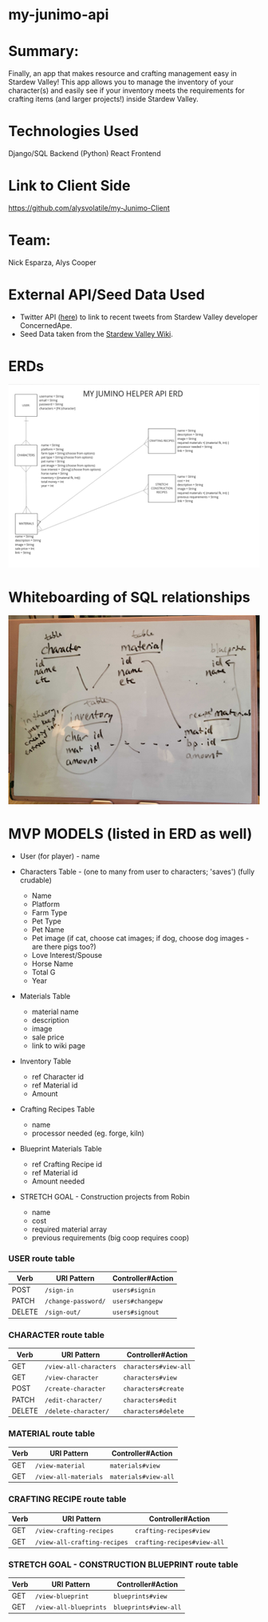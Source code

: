 # my-junimo-api

# Summary: 
Finally, an app that makes resource and crafting management easy in Stardew Valley! This app allows you to manage the inventory of your character(s) and easily see if your inventory meets the requirements for crafting items (and larger projects!) inside Stardew Valley.

# Technologies Used
Django/SQL Backend (Python)
React Frontend

# Link to Client Side
https://github.com/alysvolatile/my-Junimo-Client

# Team:
Nick Esparza, Alys Cooper

# External API/Seed Data Used
* Twitter API (<a href='https://developer.twitter.com/en/products/twitter-api'>here</a>) to link to recent tweets from Stardew Valley developer ConcernedApe.
* Seed Data taken from the <a href='https://stardewvalleywiki.com/'>Stardew Valley Wiki</a>.

# ERDs
<img src='./my-junimo-helper-erd.png' max-width='800px'/>

# Whiteboarding of SQL relationships
<img src='./SQL_relationship_diagram.jpg' max-width='800px'/>

# MVP MODELS (listed in ERD as well)
* User (for player) - name
* Characters Table - (one to many from user to characters; 'saves') (fully crudable) 
    - Name
    - Platform
    - Farm Type
    - Pet Type
    - Pet Name
    - Pet image (if cat, choose cat images; if dog, choose dog images - are there pigs too?)
    - Love Interest/Spouse
    - Horse Name
    - Total G
    - Year
* Materials Table
    - material name
    - description
    - image
    - sale price
    - link to wiki page
* Inventory Table
    - ref Character id
    - ref Material id
    - Amount 
* Crafting Recipes Table
    - name
    - processor needed (eg. forge, kiln)
* Blueprint Materials Table
    - ref Crafting Recipe id
    - ref Material id
    - Amount needed


* STRETCH GOAL - Construction projects from Robin 
    - name
    - cost
    - required material array
    - previous requirements (big coop requires coop)

### USER route table

| Verb   | URI Pattern            | Controller#Action |
|--------|------------------------|-------------------|
| POST   | `/sign-in`             | `users#signin`    |
| PATCH  | `/change-password/`    | `users#changepw`  |
| DELETE | `/sign-out/`           | `users#signout`   |

### CHARACTER route table

| Verb   | URI Pattern            | Controller#Action |
|--------|------------------------|-------------------|
| GET    | `/view-all-characters` | `characters#view-all`   |
| GET    | `/view-character`        | `characters#view`   |
| POST   | `/create-character`      | `characters#create`    |
| PATCH  | `/edit-character/`       | `characters#edit`  |
| DELETE | `/delete-character/`     | `characters#delete`   |

### MATERIAL route table

| Verb   | URI Pattern            | Controller#Action |
|--------|------------------------|-------------------|
| GET    | `/view-material`        | `materials#view`   |
| GET    | `/view-all-materials`        | `materials#view-all`   |

### CRAFTING RECIPE route table

| Verb   | URI Pattern            | Controller#Action |
|--------|------------------------|-------------------|
| GET    | `/view-crafting-recipes`        | `crafting-recipes#view`   |
| GET    | `/view-all-crafting-recipes`        | `crafting-recipes#view-all`   |

### STRETCH GOAL - CONSTRUCTION BLUEPRINT route table

| Verb   | URI Pattern            | Controller#Action |
|--------|------------------------|-------------------|
| GET    | `/view-blueprint`        | `blueprints#view`   |
| GET    | `/view-all-blueprints`        | `blueprints#view-all`   |

